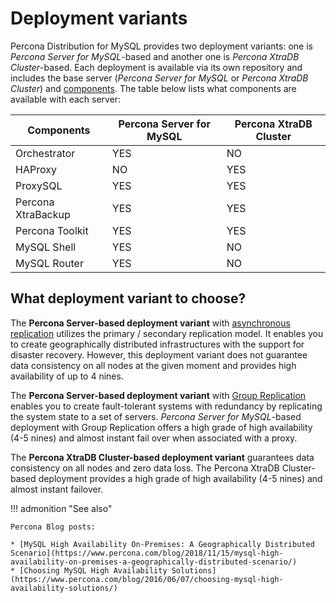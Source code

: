 
# Deployment variants

Percona Distribution for MySQL provides two deployment variants: one is *Percona Server for MySQL*-based and another one is *Percona XtraDB Cluster*-based. Each deployment is available via its own repository and includes the base server (*Percona Server for MySQL* or *Percona XtraDB Cluster*) and [components](components.md).  The table below lists what components are available with each server:

| Components   | Percona Server for MySQL   | Percona XtraDB Cluster |
| ------------ | ---------------------------| ---------------------- |
| Orchestrator | YES                        | NO                     |
| HAProxy      | NO                         | YES                    |
| ProxySQL     | YES                        | YES                    |
| Percona XtraBackup | YES                | YES                    |
| Percona Toolkit      | YES                | YES                    |
| MySQL Shell  | YES                        | NO                     |
| MySQL Router | YES                        | NO                     |

## What deployment variant to choose?

The **Percona Server-based deployment variant** with [asynchronous replication](https://dev.mysql.com/doc/refman/8.0/en/replication.html) utilizes the primary / secondary replication model. It enables you to create geographically distributed infrastructures with the support for disaster recovery. However, this deployment variant does not guarantee data consistency on all nodes at the given moment and provides high availability  of up to 4 nines.

The **Percona Server-based deployment variant** with [Group Replication](https://dev.mysql.com/doc/refman/8.0/en/group-replication.html) enables you to create fault-tolerant systems with redundancy by replicating the system state to a set of servers. *Percona Server for MySQL*-based deployment with Group Replication  offers a high grade of high availability (4-5 nines) and almost instant fail over when associated with a proxy.

The **Percona XtraDB Cluster-based deployment variant** guarantees data consistency on all nodes and zero data loss. The Percona XtraDB Cluster-based deployment provides a high grade of high availability  (4-5 nines) and almost instant failover.

!!! admonition "See also"

    Percona Blog posts:

    * [MySQL High Availability On-Premises: A Geographically Distributed Scenario](https://www.percona.com/blog/2018/11/15/mysql-high-availability-on-premises-a-geographically-distributed-scenario/)
    * [Choosing MySQL High Availability Solutions](https://www.percona.com/blog/2016/06/07/choosing-mysql-high-availability-solutions/)
